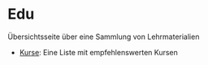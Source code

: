 # Edu
 Übersichtsseite über eine Sammlung von Lehrmaterialien
 
 - [Kurse](kurse.md): Eine Liste mit empfehlenswerten Kursen